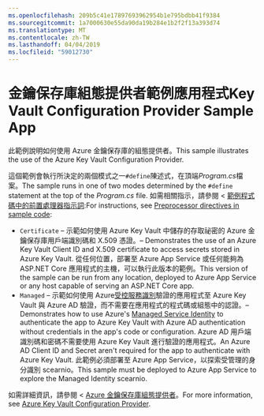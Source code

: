 ```yaml
---
ms.openlocfilehash: 209b5c41e17897693962954b1e795bdbb41f9384
ms.sourcegitcommit: 1a7000630e55da90da19b284e1b2f2f13a393d74
ms.translationtype: MT
ms.contentlocale: zh-TW
ms.lasthandoff: 04/04/2019
ms.locfileid: "59012730"
---
```

# <a name="key-vault-configuration-provider-sample-app"></a><span data-ttu-id="c0985-101">金鑰保存庫組態提供者範例應用程式</span><span class="sxs-lookup"><span data-stu-id="c0985-101">Key Vault Configuration Provider Sample App</span></span>

<span data-ttu-id="c0985-102">此範例說明如何使用 Azure 金鑰保存庫的組態提供者。</span><span class="sxs-lookup"><span data-stu-id="c0985-102">This sample illustrates the use of the Azure Key Vault Configuration Provider.</span></span>

<span data-ttu-id="c0985-103">這個範例會執行所決定的兩個模式之一`#define`陳述式，在頂端*Program.cs*檔案。</span><span class="sxs-lookup"><span data-stu-id="c0985-103">The sample runs in one of two modes determined by the `#define` statement at the top of the *Program.cs* file.</span></span> <span data-ttu-id="c0985-104">如需相關指示，請參閱 <<c0> [ 範例程式碼中的前置處理器指示詞](https://docs.microsoft.com/aspnet/core#preprocessor-directives-in-sample-code):</span><span class="sxs-lookup"><span data-stu-id="c0985-104">For instructions, see [Preprocessor directives in sample code](https://docs.microsoft.com/aspnet/core#preprocessor-directives-in-sample-code):</span></span>

* `Certificate` <span data-ttu-id="c0985-105">&ndash; 示範如何使用 Azure Key Vault 中儲存的存取祕密的 Azure 金鑰保存庫用戶端識別碼和 X.509 憑證。</span><span class="sxs-lookup"><span data-stu-id="c0985-105">&ndash; Demonstrates the use of an Azure Key Vault Client ID and X.509 certificate to access secrets stored in Azure Key Vault.</span></span> <span data-ttu-id="c0985-106">從任何位置，部署至 Azure App Service 或任何能夠為 ASP.NET Core 應用程式的主機，可以執行此版本的範例。</span><span class="sxs-lookup"><span data-stu-id="c0985-106">This version of the sample can be run from any location, deployed to Azure App Service or any host capable of serving an ASP.NET Core app.</span></span>
* `Managed` <span data-ttu-id="c0985-107">&ndash; 示範如何使用 Azure[受控服務識別](https://docs.microsoft.com/azure/active-directory/managed-identities-azure-resources/overview)驗證的應用程式至 Azure Key Vault 與 Azure AD 驗證，而不需要在應用程式的程式碼或組態中的認證。</span><span class="sxs-lookup"><span data-stu-id="c0985-107">&ndash; Demonstrates how to use Azure's [Managed Service Identity](https://docs.microsoft.com/azure/active-directory/managed-identities-azure-resources/overview) to authenticate the app to Azure Key Vault with Azure AD authentication without credentials in the app's code or configuration.</span></span> <span data-ttu-id="c0985-108">Azure AD 用戶端識別碼和密碼不需要使用 Azure Key Vault 進行驗證的應用程式。</span><span class="sxs-lookup"><span data-stu-id="c0985-108">An Azure AD Client ID and Secret aren't required for the app to authenticate with Azure Key Vault.</span></span> <span data-ttu-id="c0985-109">此範例必須部署至 Azure App Service，以探索受管理的身分識別 scearnio。</span><span class="sxs-lookup"><span data-stu-id="c0985-109">This sample must be deployed to Azure App Service to explore the Managed Identity scearnio.</span></span>

<span data-ttu-id="c0985-110">如需詳細資訊，請參閱 < [Azure 金鑰保存庫組態提供者](https://docs.microsoft.com/aspnet/core/security/key-vault-configuration)。</span><span class="sxs-lookup"><span data-stu-id="c0985-110">For more information, see [Azure Key Vault Configuration Provider](https://docs.microsoft.com/aspnet/core/security/key-vault-configuration).</span></span>
